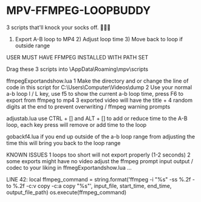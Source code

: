 # MPV-FFMPEG-LOOPBUDDY
3 scripts that'll knock your socks off. 🧦💥🦶

1) Export A-B loop to MP4 2) Adjust loop time 3) Move back to loop if outside range


USER MUST HAVE FFMPEG INSTALLED WITH PATH SET

Drag these 3 scripts into \AppData\Roaming\mpv\scripts




ffmpegExportandshow.lua
1 Make the directory and or change the line of code in this script for C:\Users\Computer\Videos\dump
2 Use your normal a-b loop l / L key, use f5 to show the current a-b loop time, press F6 to export from ffmpeg to mp4
3 exported video will have the title + 4 random digits at the end to prevent overwriting / ffmpeg warning prompts

adjustab.lua
use CTRL + [] and ALT + [] to add or reduce time to the A-B loop, each key press will  remove or add time to the loop

gobackf4.lua
if you end up outside of the a-b loop range from adjusting the time this will bring you back to the loop range


KNOWN ISSUES
1 loops too short will not export properly (1-2 seconds)
2 some exports might have no video adjust the ffmpeg prompt input output / codec to your liking in ffmegExportandshow.lua ...


LINE 42: local ffmpeg_command = string.format('ffmpeg -i "%s" -ss %.2f -to %.2f -c:v copy -c:a copy "%s"', input_file, start_time, end_time, output_file_path)
        os.execute(ffmpeg_command)

